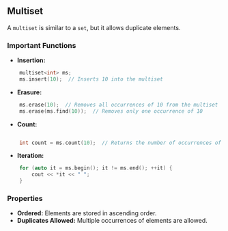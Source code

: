 Multiset
--------

A `multiset` is similar to a `set`, but it allows duplicate elements.

### Important Functions

-   **Insertion:**
```c++
    multiset<int> ms;
    ms.insert(10);  // Inserts 10 into the multiset
```
-   **Erasure:**
```c++
    ms.erase(10);  // Removes all occurrences of 10 from the multiset
    ms.erase(ms.find(10));  // Removes only one occurrence of 10
```
-   **Count:**
```c++

    int count = ms.count(10);  // Returns the number of occurrences of 10
```
-   **Iteration:**
```c++
    for (auto it = ms.begin(); it != ms.end(); ++it) {
        cout << *it << " ";
    }
```
### Properties

-   **Ordered:** Elements are stored in ascending order.
-   **Duplicates Allowed:** Multiple occurrences of elements are allowed.
